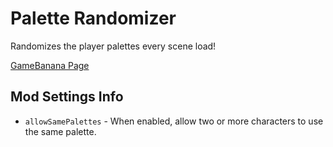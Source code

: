 # Palette Randomizer
Randomizes the player palettes every scene load!

[GameBanana Page](https://gamebanana.com/mods/595409)

## Mod Settings Info
* ``allowSamePalettes`` - When enabled, allow two or more characters to use the same palette.
